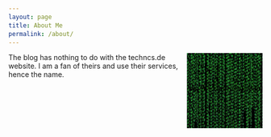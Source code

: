 ```yaml
---
layout: page
title: About Me
permalink: /about/
---
```


<img src="/resources/1.jpeg" style="float:right;width:150px">

The blog has nothing to do with the techncs.de website.
I am a fan of theirs and use their services, hence the name.
